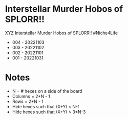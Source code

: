 # Interstellar Murder Hobos of SPLORR!!

XYZ Interstellar Murder Hobos of SPLORR!! #Niche4Life

* 004 - 20221103
* 003 - 20221102
* 002 - 20221101
* 001 - 20221031

# Notes

* N = # hexes on a side of the board
* Columns = 2*N - 1
* Rows = 2*N - 1
* Hide hexes such that (X+Y) < N-1
* Hide hexes such that (X+Y) > 3*N-3
